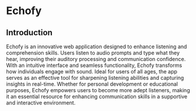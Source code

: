 # Echofy
## Introduction

Echofy is an innovative web application designed to enhance listening and comprehension skills. Users listen to audio prompts and type what they hear, improving their auditory processing and communication confidence. With an intuitive interface and seamless functionality, Echofy transforms how individuals engage with sound. Ideal for users of all ages, the app serves as an effective tool for sharpening listening abilities and capturing insights in real-time. Whether for personal development or educational purposes, Echofy empowers users to become more adept listeners, making it an essential resource for enhancing communication skills in a supportive and interactive environment.

##